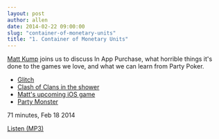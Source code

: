 ```yaml
---
layout: post
author: allen
date: 2014-02-22 09:00:00
slug: "container-of-monetary-units"
title: "1. Container of Monetary Units"
---
```


[Matt Kump](http://www.twitter.com/kump/) joins us to discuss In App Purchase, what horrible things it's done to the games we love, and what we can learn from Party Poker.

- [Glitch][1]
- [Clash of Clans in the shower](http://www.nytimes.com/2013/12/22/technology/master-of-his-virtual-domain.html?pagewanted=all&_r=0)
- [Matt's upcoming iOS game](http://dribbble.com/shots/1381336-Game-Teaser)
- [Party Monster](http://www.steamclock.com/partymonster/)

<p>71 minutes, Feb 18 2014</p>
<p><a href='#'>Listen (MP3)</a></p>

  [1]: http://en.wikipedia.org/wiki/Glitch_(video_game)